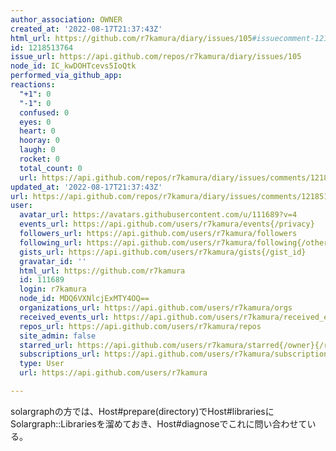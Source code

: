 ```yaml
---
author_association: OWNER
created_at: '2022-08-17T21:37:43Z'
html_url: https://github.com/r7kamura/diary/issues/105#issuecomment-1218513764
id: 1218513764
issue_url: https://api.github.com/repos/r7kamura/diary/issues/105
node_id: IC_kwDOHTcevs5IoQtk
performed_via_github_app: 
reactions:
  "+1": 0
  "-1": 0
  confused: 0
  eyes: 0
  heart: 0
  hooray: 0
  laugh: 0
  rocket: 0
  total_count: 0
  url: https://api.github.com/repos/r7kamura/diary/issues/comments/1218513764/reactions
updated_at: '2022-08-17T21:37:43Z'
url: https://api.github.com/repos/r7kamura/diary/issues/comments/1218513764
user:
  avatar_url: https://avatars.githubusercontent.com/u/111689?v=4
  events_url: https://api.github.com/users/r7kamura/events{/privacy}
  followers_url: https://api.github.com/users/r7kamura/followers
  following_url: https://api.github.com/users/r7kamura/following{/other_user}
  gists_url: https://api.github.com/users/r7kamura/gists{/gist_id}
  gravatar_id: ''
  html_url: https://github.com/r7kamura
  id: 111689
  login: r7kamura
  node_id: MDQ6VXNlcjExMTY4OQ==
  organizations_url: https://api.github.com/users/r7kamura/orgs
  received_events_url: https://api.github.com/users/r7kamura/received_events
  repos_url: https://api.github.com/users/r7kamura/repos
  site_admin: false
  starred_url: https://api.github.com/users/r7kamura/starred{/owner}{/repo}
  subscriptions_url: https://api.github.com/users/r7kamura/subscriptions
  type: User
  url: https://api.github.com/users/r7kamura

---
```

solargraphの方では、Host#prepare(directory)でHost#librariesにSolargraph::Librariesを溜めておき、Host#diagnoseでこれに問い合わせている。